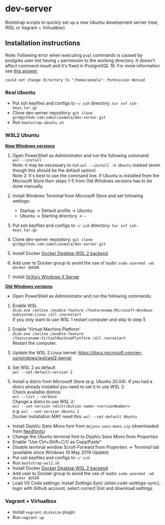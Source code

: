 # dev-server

Bootstrap scripts to quickly set up a new Ubuntu development server (real, WSL or Vagrant + Virtualbox)

## Installation instructions

Note: Following error when executing `psql` commands is caused by postgres user not having `x` permission to the working directory. It doesn't affect command result and it's fixed in PostgreSQL 16. For more information see [this answer](https://unix.stackexchange.com/questions/229069/could-not-change-directory-to-home-corey-scripts-permission-denied/773032#773032).

```
could not change directory to "/home/asmala": Permission denied
```

### Real Ubuntu

- Put ssh keyfiles and configs to `~/.ssh` directory: `tar xvf ssh-keys.tar.gz`
- Clone dev-server repository: `git clone git@github.com:samuliasmala/dev-server.git`
- Run `bootstrap-ubuntu.sh`

### WSL2 Ubuntu


**[New Windows versions](https://docs.microsoft.com/en-us/windows/wsl/install)**
1. Open PowerShell as Administrator and run the following command:  
  `wsl --install`  
  Note: it may be necessary to run `wsl --install -d Ubuntu` instead (even though this should be the default option)  
  Note 2: It's best to use the command line. If Ubuntu is installed from the Microsoft Store then steps 1-5 from Old Windows versions has to be done manually.

1. Install Windows Terminal from Microsoft Store and set following settings:
    - Startup -> Default profile -> Ubuntu
    - Ubuntu -> Starting directory -> `~`

1. Put ssh keyfiles and configs to `~/.ssh` directory: `tar xvf ssh-keys.tar.gz`
1. Clone dev-server repository: `git clone git@github.com:samuliasmala/dev-server.git`
1. Install Docker [Docker Desktop WSL 2 backend](https://docs.docker.com/docker-for-windows/wsl/)
1. Add user to Docker group to avoid the use of sudo: `sudo usermod -aG docker $USER`
1. Install [VcXsrv Windows X Server](https://sourceforge.net/projects/vcxsrv/)

**[Old Windows versions](https://docs.microsoft.com/en-us/windows/wsl/install-manual)**

- Open PowerShell as Administrator and run the following commands:

1. Enable WSL   
`dism.exe /online /enable-feature /featurename:Microsoft-Windows-Subsystem-Linux /all /norestart`  
If you only want to use WSL 1 restart computer and skip to step 5

2. Enable 'Virtual Machine Platform'  
`dism.exe /online /enable-feature /featurename:VirtualMachinePlatform /all /norestart`  
Restart the computer.

3. Update the WSL 2 Linux kernel: https://docs.microsoft.com/en-us/windows/wsl/wsl2-kernel

4. Set WSL 2 as default  
`wsl --set-default-version 2`

5. Install a distro from Microsoft Store (e.g. Ubuntu 20.04). If you had a distro already installed you need to set it to use WSL 2:  
Check available distros:  
`wsl --list --verbose`  
Change a distro to use WSL 2:  
`wsl --set-version <distribution name> <versionNumber>`  
e.g. `wsl --set-version Ubuntu 2`  
Docker installation MAY need this: `wsl --set-default Ubuntu`


- Install _DejaVu Sans Mono_ font from `dejavu-sans-mono.zip` (downloaded from [Nerdfonts](https://nerdfonts.com/))
- Change the Ubuntu terminal font to _DejaVu Sans Mono_ from _Properties_
- Enable "Use Ctrl+Shift+C/V as Copy/Paste"
- Disable terminal window Scroll-Forward from _Properties -> Terminal_ tab (available since Windows 10 May 2019 Update)
- Put ssh keyfiles and configs to `~/.ssh`
- Run `bootstrap-wsl2.sh`
- Install Docker [Docker Desktop WSL 2 backend](https://docs.docker.com/docker-for-windows/wsl/)
- Add user to Docker group to avoid the use of sudo: `sudo usermod -aG docker $USER`
- Load VS Code settings: Install _Settings Sync (shan.code-settings-sync)_, login with Github account, select correct Gist and download settings.

### Vagrant + Virtualbox

- Install `vagrant-disksize` plugin
- Run `vagrant up`
